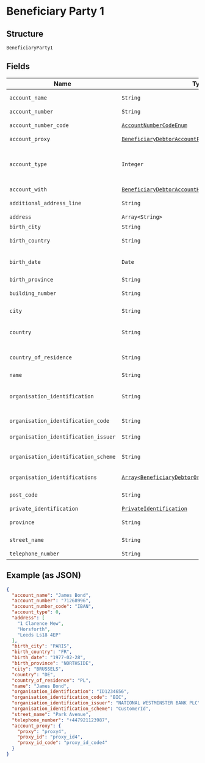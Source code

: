 
# Beneficiary Party 1

## Structure

`BeneficiaryParty1`

## Fields

| Name | Type | Tags | Description |
|  --- | --- | --- | --- |
| `account_name` | `String` | Optional | Name of beneficiary as given with account |
| `account_number` | `String` | Optional | Beneficiary account number |
| `account_number_code` | [`AccountNumberCodeEnum`](../../doc/models/account-number-code-enum.md) | Optional | The type of identification given at `account_number` attribute |
| `account_proxy` | [`BeneficiaryDebtorAccountProxy`](../../doc/models/beneficiary-debtor-account-proxy.md) | Optional | - |
| `account_type` | `Integer` | Optional | The type of the account given with `beneficiary_party.account_number`. Single digit number. Only required if requested by the beneficiary party. Defaults to 0. |
| `account_with` | [`BeneficiaryDebtorAccountHoldingEntity`](../../doc/models/beneficiary-debtor-account-holding-entity.md) | Optional | - |
| `additional_address_line` | `String` | Optional | Additional address line of the beneficiary address |
| `address` | `Array<String>` | Optional | Beneficiary address |
| `birth_city` | `String` | Optional | Beneficiary birth city |
| `birth_country` | `String` | Optional | Beneficiary birth country, ISO 3166 format country code |
| `birth_date` | `Date` | Optional | Beneficiary birth date. Formatted according to ISO 8601 format: YYYY-MM-DD |
| `birth_province` | `String` | Optional | Beneficiary birth province |
| `building_number` | `String` | Optional | Building number of the beneficiary address |
| `city` | `String` | Optional | City/Town of the Beneficiary address |
| `country` | `String` | Optional | Country of the beneficiary address, ISO 3166 format country code |
| `country_of_residence` | `String` | Optional | Country of residence of the beneficiary party, ISO 3166 format country code |
| `name` | `String` | Optional | Beneficiary name |
| `organisation_identification` | `String` | Optional | Organisation identification of a beneficiary, used in the case that the beneficiary is an organisation and not a private person |
| `organisation_identification_code` | `String` | Optional | The code that specifies the type of `organisation_identification` |
| `organisation_identification_issuer` | `String` | Optional | Issuer of the `organisation_identification` |
| `organisation_identification_scheme` | `String` | Optional | The code that specifies the scheme of `organisation_identification` |
| `organisation_identifications` | [`Array<BeneficiaryDebtorOrganisationIdentification>`](../../doc/models/beneficiary-debtor-organisation-identification.md) | Optional | Array for additional ID(s) of beneficiary organisation |
| `post_code` | `String` | Optional | Post code of the beneficiary address |
| `private_identification` | [`PrivateIdentification`](../../doc/models/private-identification.md) | Optional | - |
| `province` | `String` | Optional | Province of the beneficiary address |
| `street_name` | `String` | Optional | Street name of the beneficiary address |
| `telephone_number` | `String` | Optional | Beneficiary phone number |

## Example (as JSON)

```json
{
  "account_name": "James Bond",
  "account_number": "71268996",
  "account_number_code": "IBAN",
  "account_type": 0,
  "address": [
    "1 Clarence Mew",
    "Horsforth",
    "Leeds Ls18 4EP"
  ],
  "birth_city": "PARIS",
  "birth_country": "FR",
  "birth_date": "1977-02-28",
  "birth_province": "NORTHSIDE",
  "city": "BRUSSELS",
  "country": "DE",
  "country_of_residence": "PL",
  "name": "James Bond",
  "organisation_identification": "ID1234656",
  "organisation_identification_code": "BIC",
  "organisation_identification_issuer": "NATIONAL WESTMINSTER BANK PLC",
  "organisation_identification_scheme": "CustomerId",
  "street_name": "Park Avenue",
  "telephone_number": "+447921123987",
  "account_proxy": {
    "proxy": "proxy4",
    "proxy_id": "proxy_id4",
    "proxy_id_code": "proxy_id_code4"
  }
}
```

